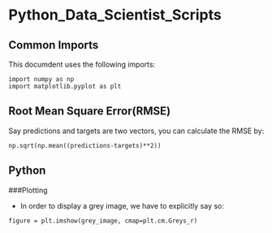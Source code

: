 # Python_Data_Scientist_Scripts

## Common Imports
This documdent uses the following imports:
```
import numpy as np
import matplotlib.pyplot as plt
```

## Root Mean Square Error(RMSE)
Say predictions and targets are two vectors, you can calculate the RMSE by:
```
np.sqrt(np.mean((predictions-targets)**2))
```

## Python
###Plotting
* In order to display a grey image, we have to explicitly say so: 
```
figure = plt.imshow(grey_image, cmap=plt.cm.Greys_r)
```
